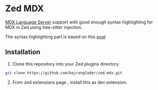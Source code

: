 # Zed MDX

[MDX Language Server](https://github.com/mdx-js/mdx-analyzer/tree/main/packages/language-server) support with good enough syntax highlighting for MDX in Zed using tree-sitter injection.

The syntax highlighting part is based on this [post](https://phelipetls.github.io/posts/mdx-syntax-highlight-treesitter-nvim/)

## Installation

1. Clone this repository into your Zed plugins directory.

```bash
git clone https://github.com/bajrangCoder/zed-mdx.git
```

2. From zed extensions page , install this as dev extension.
